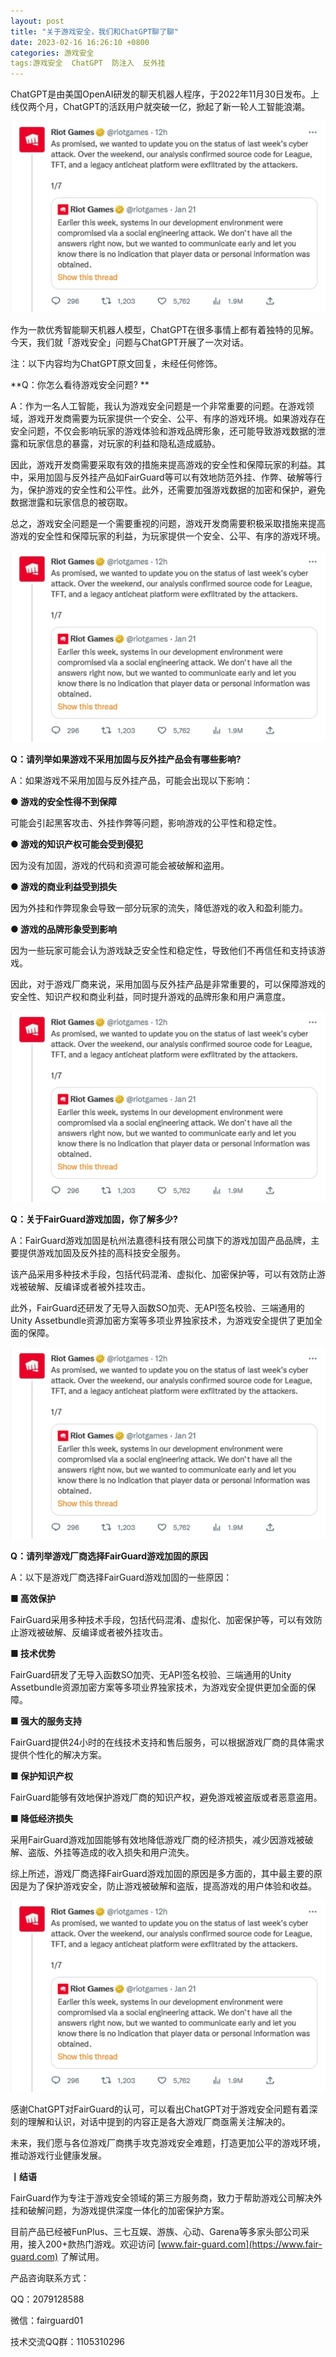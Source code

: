 ```yaml
---
layout: post
title: "关于游戏安全，我们和ChatGPT聊了聊"
date: 2023-02-16 16:26:10 +0800
categories: 游戏安全
tags:游戏安全  ChatGPT  防注入  反外挂
---
```


ChatGPT是由美国OpenAI研发的聊天机器人程序，于2022年11月30日发布。上线仅两个月，ChatGPT的活跃用户就突破一亿，掀起了新一轮人工智能浪潮。<!-- more -->  

![315_21](/assets/res/202103/拳头推特.png)  

作为一款优秀智能聊天机器人模型，ChatGPT在很多事情上都有着独特的见解。今天，我们就「游戏安全」问题与ChatGPT开展了一次对话。  

注：以下内容均为ChatGPT原文回复，未经任何修饰。  

**Q：你怎么看待游戏安全问题?  **  

A：作为一名人工智能，我认为游戏安全问题是一个非常重要的问题。在游戏领域，游戏开发商需要为玩家提供一个安全、公平、有序的游戏环境。如果游戏存在安全问题，不仅会影响玩家的游戏体验和游戏品牌形象，还可能导致游戏数据的泄露和玩家信息的暴露，对玩家的利益和隐私造成威胁。  

因此，游戏开发商需要采取有效的措施来提高游戏的安全性和保障玩家的利益。其中，采用加固与反外挂产品如FairGuard等可以有效地防范外挂、作弊、破解等行为，保护游戏的安全性和公平性。此外，还需要加强游戏数据的加密和保护，避免数据泄露和玩家信息的被窃取。  

总之，游戏安全问题是一个需要重视的问题，游戏开发商需要积极采取措施来提高游戏的安全性和保障玩家的利益，为玩家提供一个安全、公平、有序的游戏环境。  

![315_21](/assets/res/202103/拳头推特.png)  

**Q：请列举如果游戏不采用加固与反外挂产品会有哪些影响?**  

A：如果游戏不采用加固与反外挂产品，可能会出现以下影响：  

**● 游戏的安全性得不到保障**  

可能会引起黑客攻击、外挂作弊等问题，影响游戏的公平性和稳定性。  

**● 游戏的知识产权可能会受到侵犯**  

因为没有加固，游戏的代码和资源可能会被破解和盗用。  

**● 游戏的商业利益受到损失**  

因为外挂和作弊现象会导致一部分玩家的流失，降低游戏的收入和盈利能力。  

**● 游戏的品牌形象受到影响**  

因为一些玩家可能会认为游戏缺乏安全性和稳定性，导致他们不再信任和支持该游戏。  

因此，对于游戏厂商来说，采用加固与反外挂产品是非常重要的，可以保障游戏的安全性、知识产权和商业利益，同时提升游戏的品牌形象和用户满意度。  

![315_21](/assets/res/202103/拳头推特.png)  

**Q：关于FairGuard游戏加固，你了解多少?**  

A：FairGuard游戏加固是杭州法嘉德科技有限公司旗下的游戏加固产品品牌，主要提供游戏加固及反外挂的高科技安全服务。  

该产品采用多种技术手段，包括代码混淆、虚拟化、加密保护等，可以有效防止游戏被破解、反编译或者被外挂攻击。  

此外，FairGuard还研发了无导入函数SO加壳、无API签名校验、三端通用的Unity Assetbundle资源加密方案等多项业界独家技术，为游戏安全提供了更加全面的保障。  

![315_21](/assets/res/202103/拳头推特.png)  

**Q：请列举游戏厂商选择FairGuard游戏加固的原因**  

A：以下是游戏厂商选择FairGuard游戏加固的一些原因：  

**■ 高效保护**  

FairGuard采用多种技术手段，包括代码混淆、虚拟化、加密保护等，可以有效防止游戏被破解、反编译或者被外挂攻击。  

**■ 技术优势**  

FairGuard研发了无导入函数SO加壳、无API签名校验、三端通用的Unity Assetbundle资源加密方案等多项业界独家技术，为游戏安全提供更加全面的保障。  

**■ 强大的服务支持**  

FairGuard提供24小时的在线技术支持和售后服务，可以根据游戏厂商的具体需求提供个性化的解决方案。  

**■ 保护知识产权**  

FairGuard能够有效地保护游戏厂商的知识产权，避免游戏被盗版或者恶意盗用。  

**■ 降低经济损失**  

采用FairGuard游戏加固能够有效地降低游戏厂商的经济损失，减少因游戏被破解、盗版、外挂等造成的收入损失和用户流失。  

综上所述，游戏厂商选择FairGuard游戏加固的原因是多方面的，其中最主要的原因是为了保护游戏安全，防止游戏被破解和盗版，提高游戏的用户体验和收益。  

![315_21](/assets/res/202103/拳头推特.png)  

感谢ChatGPT对FairGuard的认可，可以看出ChatGPT对于游戏安全问题有着深刻的理解和认识，对话中提到的内容正是各大游戏厂商亟需关注解决的。  

未来，我们愿与各位游戏厂商携手攻克游戏安全难题，打造更加公平的游戏环境，推动游戏行业健康发展。  

**丨结语**  

FairGuard作为专注于游戏安全领域的第三方服务商，致力于帮助游戏公司解决外挂和破解问题，为游戏提供深度一体化的加密保护方案。  

目前产品已经被FunPlus、三七互娱、游族、心动、Garena等多家头部公司采用，接入200+款热门游戏。欢迎访问 [www.fair-guard.com](https://www.fair-guard.com) 了解试用。    

产品咨询联系方式：  

QQ：2079128588  

微信：fairguard01  

技术交流QQ群：1105310296  